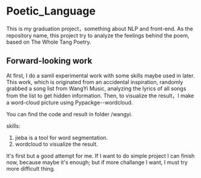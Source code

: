 # Poetic_Language

This is my graduation project，something about NLP and front-end. As the repository name, this project try to analyze the feelings behind the poem, based on The Whole Tang Poetry. 

## Forward-looking work

At first, I do a samll experimental work with some skills maybe used in later. This work, which is originated from an accidental inspiration, randomly grabbed a song list from WangYi Music, analyzing the lyrics of all songs from the list to get hidden information. Then, to visualize the result，I make a word-cloud picture using Pypackge--wordcloud.

You can find the code and result in folder /wangyi.

skills:
 1. jieba is a tool for word segmentation. 
 2. wordcloud to visualize the result.
 
It's first but a good attempt for me. If I want to do simple project I can finish now, because maybe it's enough; but if more challange I want, I must try more difficult thing.
 
